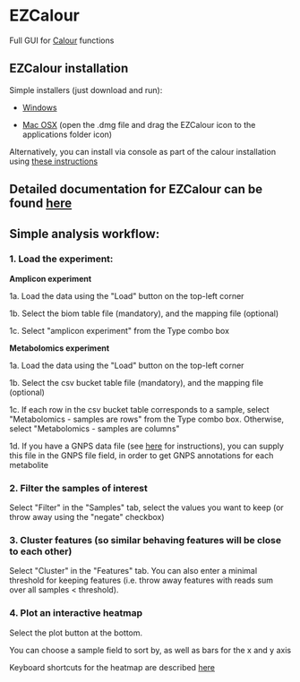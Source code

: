 # EZCalour
Full GUI for [Calour](https://github.com/amnona/Calour) functions

## EZCalour installation
Simple installers (just download and run):

* [Windows](https://sourceforge.net/projects/ezcalour/files/ezcalour_setup.exe/download)

* [Mac OSX](https://sourceforge.net/projects/ezcalour/files/EZCalour.dmg/download) (open the .dmg file and drag the EZCalour icon to the applications folder icon)

Alternatively, you can install via console as part of the calour installation using [these instructions](https://github.com/amnona/EZCalour/blob/master/INSTALLATION.md)

## Detailed documentation for EZCalour can be found [here](https://github.com/amnona/EZCalour/blob/master/using-ezcalour.pdf)

## Simple analysis workflow:
### 1. Load the experiment:

**Amplicon experiment**

1a. Load the data using the "Load" button on the top-left corner

1b. Select the biom table file (mandatory), and the mapping file (optional)

1c. Select "amplicon experiment" from the Type combo box

**Metabolomics experiment**

1a. Load the data using the "Load" button on the top-left corner

1b. Select the csv bucket table file (mandatory), and the mapping file (optional)

1c. If each row in the csv bucket table corresponds to a sample, select "Metabolomics - samples are rows" from the Type combo box. Otherwise, select "Metabolomics - samples are columns"

1d. If you have a GNPS data file (see [here](https://github.com/amnona/gnps-calour) for instructions), you can supply this file in the GNPS file field, in order to get GNPS annotations for each metabolite

### 2. Filter the samples of interest
Select "Filter" in the "Samples" tab, select the values you want to keep (or throw away using the "negate" checkbox)

### 3. Cluster features (so similar behaving features will be close to each other)
Select "Cluster" in the "Features" tab. You can also enter a minimal threshold for keeping features (i.e. throw away features with reads sum over all samples < threshold).

### 4. Plot an interactive heatmap
Select the plot button at the bottom.

You can choose a sample field to sort by, as well as bars for the x and y axis

Keyboard shortcuts for the heatmap are described [here](http://biocore.github.io/calour/generated/calour.heatmap.plot.html#calour.heatmap.plot)

